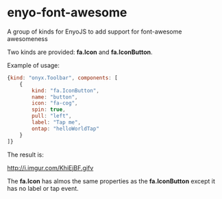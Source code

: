 enyo-font-awesome
=================

A group of kinds for EnyoJS to add support for font-awesome awesomeness

Two kinds are provided: **fa.Icon** and **fa.IconButton**.

Example of usage:

```js
{kind: "onyx.Toolbar", components: [
    {
        kind: "fa.IconButton",
        name: "button",
        icon: "fa-cog",
        spin: true,
        pull: "left",
        label: "Tap me",
        ontap: "helloWorldTap"
    }
]}
```

The result is:

http://i.imgur.com/KhiEjBF.gifv

The **fa.Icon** has almos the same properties as the **fa.IconButton** except it has no label or tap event.